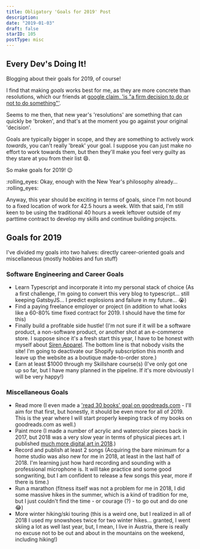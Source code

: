 ```yaml
---
title: Obligatory 'Goals for 2019' Post
description:
date: "2019-01-03"
draft: false
starID: 105
postType: misc
---
```


## Every Dev's Doing It!

Blogging about their goals for 2019, of course! 

I find that making _goals_ works best for me, as they are more concrete than resolutions, which our friends at [google claim, 'is "a firm decision to do or not to do something"'](https://www.google.com/search?q=resolution&oq=resolution). 

Seems to me then, that new year's 'resolutions' are something that can quickly be 'broken', and that's at the moment you go against your original 'decision'. 

Goals are typically bigger in scope, and they are something to actively work _towards_, you can't really 'break' your goal. I suppose you can just make no effort to work towards them, but then they'll make you feel very guilty as they stare at you from their list :smile:. 

So make goals for 2019! :wink:

:rolling_eyes: Okay, enough with the New Year's philosophy already...  :rolling_eyes:

Anyway, this year should be exciting in terms of goals, since I'm not bound to a fixed location of work for 42.5 hours a week. With that said, I'm still keen to be using the traditional 40 hours a week leftover outside of my parttime contract to develop my skills and continue building projects.

## Goals for 2019

I've divided my goals into two halves: directly career-oriented goals and miscellaneous (mostly hobbies and fun stuff)

### Software Engineering and Career Goals

- Learn Typescript and incorporate it into my personal stack of choice (As a first challenge, I'm going to convert this very blog to typescript... still keeping GatsbyJS... I predict explosions and failure in my future... :sob:)
- Find a paying freelance employer or project (in addition to what looks like a 60-80% time fixed contract for 2019. I should have the time for this)
- Finally build a profitable side hustle! (I'm not sure if it will be a software product, a non-software product, or another shot at an e-commerce store. I suppose since it's a fresh start this year, I have to be honest with myself about [Siren Apparel](https://sirenapparel.us). The bottom line is that nobody visits the site! I'm going to deactivate our Shopify subscription this month and leave up the website as a boutique made-to-order store.)
- Earn at least $1000 through my Skillshare course(s) (I've only got one up so far, but I have many planned in the pipeline. If it's more obviously I will be very happy!)

### Miscellaneous Goals

- Read more (I even made a ['read 30 books' goal on goodreads.com](https://www.goodreads.com/challenges/8863-2019-reading-challenge) - I'll aim for that first, but honestly, it should be even more for all of 2019. This is the year where I will start properly keeping track of my books on goodreads.com as well.)
- Paint more (I made a number of acrylic and watercolor pieces back in 2017, but 2018 was a very slow year in terms of physical pieces art. I published [much more digital art in 2018](https://instagram.com/chris_creates_art).)
- Record and publish at least 2 songs (Acquiring the bare minimum for a home studio was also new for me in 2018, at least in the last half of 2018. I'm learning just how hard recording and sounding with a professional microphone is. It will take practice and some good songwriting, but I am confident to release a few songs this year, more if there is time.)
- Run a marathon (fitness itself was not a problem for me in 2018, I did some massive hikes in the summer, which is a kind of tradition for me, but I just couldn't find the time - or courage (?) - to go out and do one :joy:)
- More winter hiking/ski touring (this is a weird one, but I realized in all of 2018 I used my snowshoes twice for two winter hikes... granted, I went skiing a lot as well last year, but, I mean, I live in Austria, there is really no excuse not to be out and about in the mountains on the weekend, including hiking!)